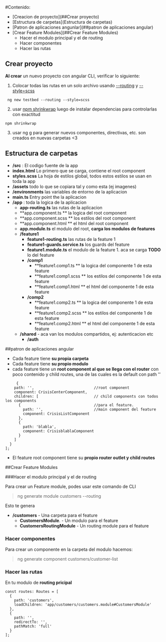 
#Contenido:

* [Creacion de proyecto](##Crear proyecto)
* [Estructura de carpetas](Estructura de carpetas)
* [Patron de aplicaciones angunlar](##patron de aplicaciones angular)
* [Crear Feature Modules](##Crear Feature Modules)
	* Hacer el modulo principal y el de routing
	*  Hacer componentes
	*  Hacer las rutas

## Crear proyecto

**Al crear** un nuevo proyecto con angular CLI, verificar lo siguiente:

1) Colocar todas las rutas en un solo archivo usando [--routing](https://github.com/angular/angular-cli/wiki/stories-routing)  y [--style=scss](https://github.com/angular/angular-cli/wiki/stories-global-styles)
````
 ng new testbed --routing --style=scss
```` 

2) usar [npm shrinkwrap](https://docs.npmjs.com/cli/shrinkwrap) luego de instalar dependencias para controlarlas con exactitud

````
npm shrinkwrap
````

3) usar ng g para generar nuevos componentes, directivas, etc. son creados en nuevas carpetas <3 

## Estructura de carpetas

* **/src** : El codigo fuente de la app
 * **index.html** Lo primero que se carga, contiene el root component
 * **styles.scss** La hoja de estilos global, todos estos estilos se usan en toda la app
 *	**/assets** todo lo que se copiara tal y como esta (ej imagenes)
 *	**/environments** las variables de entorno de la aplicacion
 *	**main.ts** Entry point the la aplicacion
 * **/app** : toda la logica de la aplicacion
 	* **app-routing.ts** las rutas de la aplicacion
 	* **app.component.ts ** la logica del root component
 	* **app.component.scss ** los estilos del root component
 	* **app.component.html ** el html del root component
 	* **app.module.ts** el modulo del root, **carga los modulos de features**
 	* **/feature1**	
 		* **feature1-routing.ts** las rutas de la feature 1
 		* **feature1-guards.service.ts** los guards del feature
 		* **feature1.module.ts** el modulo de la feature 1. aca se carga **TODO** lo del feature
 		* **/comp1**
 			* **feature1.comp1.ts ** la logica del componente 1 de esta feature
 			* **feature1.comp1.scss ** los estilos  del componente 1 de esta feature
 			* **feature1.comp1.html ** el html  del componente 1 de esta feature
 		* **/comp2**
 			* **feature1.comp2.ts ** la logica del componente 1 de esta feature
 			* **feature1.comp2.scss ** los estilos  del componente 1 de esta feature
 			* **feature1.comp2.html ** el html  del componente 1 de esta feature
 	* **/shared** - aca van los modulos compartidos, ej: autenticacion etc
 		* **/auth**


##patron de aplicaciones angular


   * Cada feature tiene **su propia carpeta**
   * Cada feature tiene **su propio modulo**
   * cada feature tiene un **root component al que se llega con el router** con poco
   contenido y child routes, una de las cuales es la default con path ''
````
     {
    path: '',							//root component
    component: CrisisCenterComponent,
    children: [							// child components con todos los components
      {									//para el feature.
        path: '',						//main component del feature
        component: CrisisListComponent
      },
	  {									
        path: 'blabla',
        component: CrisisblablaComponent
      }
    ]
  }
];
````
   * El feature root component tiene su **propio router outlet y child routes**


##Crear Feature Modules

###Hacer el modulo principal y el de routing

Para crear un Feature module, podes usar este comando de CLI

>ng generate module customers --routing

Esto te genera
* **/customers**  - Una carpeta para el feature
	* **CustomersModule**. - Un modulo para el feature
	* **CustomersRoutingModule** - Un routing module para el feature

### Hacer componentes

Para crear un componente en la carpeta del modulo hacemos:

>ng generate component customers/customer-list

### Hacer las rutas

En tu modulo de **routing pricipal**

````
const routes: Routes = [
  {
    path: 'customers',
    loadChildren: 'app/customers/customers.module#CustomersModule'
  },
  {
    path: '',
    redirectTo: '',
    pathMatch: 'full'
  }
];
````
<!--stackedit_data:
eyJoaXN0b3J5IjpbMjY3NDQzNDQ2XX0=
-->